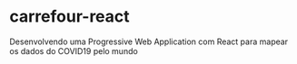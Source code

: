 # carrefour-react
 Desenvolvendo uma Progressive Web Application com React para mapear os dados do COVID19 pelo mundo

